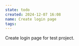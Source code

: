 ```yaml
---
state: todo
created: 2024-12-07 16:08
name: Create login page
tags:
---
```


Create login page for test project.

